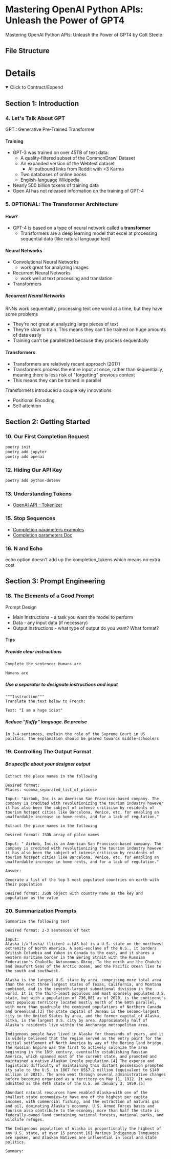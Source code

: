 # Mastering OpenAI Python APIs: Unleash the Power of GPT4

Mastering OpenAI Python APIs: Unleash the Power of GPT4 by Colt Steele

## File Structure

# Details

<details open>
  <summary>Click to Contract/Expend</summary>

## Section 1: Introduction

### 4. Let's Talk About GPT

GPT : Generative Pre-Trained Transformer

#### Training

- GPT-3 was trained on over 45TB of text data:
  - A quality-filtered subset of the CommonDrawl Dataset
  - An expanded version of the Webtest dataset
    - All outbound links from Reddit with >3 Karma
  - Two databases of online books
  - English-language Wikipedia
- Nearly 500 billion tokens of training data
- Open AI has not released information on the training of GPT-4

### 5. OPTIONAL: The Transformer Architecture

#### How?

- GPT-4 is based on a type of neural network called a **transformer**
  - Transformers are a deep learning model that excel at processing sequential data (like natural language text)

#### Neural Networks

- Convolutional Neural Networks
  - work great for analyzing images
- Recurrent Neural Networks
  - work well at text processing and translation
- Transformers

##### Recurrent Neural Networks

RNNs work sequentailly, processing text one word at a time, but they have some problems

- They're not great at analyzing large pieces of text
- They're slow to train. This means they can't be trained on huge amounts of data easily
- Training can't be parallelized because they process sequentially

#### Transformers

- Transformers are relatively recent approach (2017)
- Transformers process the entire input at once, rather than sequentially, meaning there is less risk of "forgetting" previous context
- This means they can be trained in parallel

Transformers introduced a couple key innovations

- Positional Encoding
- Self attention

## Section 2: Getting Started

### 10. Our First Completion Request

```sh
poetry init
poetry add jupyter
poetry add openai
```

### 12. Hiding Our API Key

```sh
poetry add python-dotenv
```

### 13. Understanding Tokens

- [OpenAI API - Tokenizer](https://platform.openai.com/tokenizer)

### 15. Stop Sequences

- [Completion parameters examples](https://github.com/pcsmomo/openai-api-python-andrei/blob/main/02-dive-into-openai-api/14-completion-parameters.ipynb)
- [Completion parameters Doc](https://platform.openai.com/docs/api-reference/completions/create)

### 16. N and Echo

echo option doesn't add up the completion_tokens which means no extra cost

## Section 3: Prompt Engineering

### 18. The Elements of a Good Prompt

Prompt Design

- Main Instructions - a task you want the model to perform
- Data - any input data (if necessary)
- Output instructions - what type of output do you want? What format?

#### Tips

##### Provide clear instructions

```
Complete the sentence: Humans are

Humans are
```

##### Use a separator to designate instructions and input

```
"""Instruction"""
Translate the text below to French:

Text: "I am a huge idiot"
```

##### Reduce "fluffy" language. Be precise

```
In 3-4 sentences, explain the role of the Supreme Court in US politics. The explanation should be geared towards middle-schoolers
```

### 19. Controlling The Output Format

##### Be specific about your designer output

```
Extract the place names in the following

Desired format:
Places: <comma_separated_list_of_places>

Input: "Airbnb, Inc.is an American San Francisco-based company. The company is credited with revolutionizing the tourism industry however it has also been the subject of intense criticism by residents of tourism hotspot cities like Barcelona, Venice, etc. for enabling an unaffordable increase in home rents, and for a lack of regulation."
```

```
Extract the place names in the following

Desired format: JSON array of palce names

Input: " Airbnb, Inc.is an American San Francisco-based company. The company is credited with revolutionizing the tourism industry however it has also been the subject of intense criticism by residents of tourism hotspot cities like Barcelona, Venice, etc. for enabling an unaffordable increase in home rents, and for a lack of regulation."

Answer:
```

```
Generate a list of the top 5 most populated countries on earth with their population

Desired format: JSON object with country name as the key and population as the value
```

### 20. Summarization Prompts

```
Summarize the following text

Desired format: 2-3 sentences of text

Input:
Alaska (/əˈlæskə/ (listen) ə-LAS-kə) is a U.S. state on the northwest extremity of North America. A semi-exclave of the U.S., it borders British Columbia and Yukon in Canada to the east, and it shares a western maritime border in the Bering Strait with the Russian Federation's Chukotka Autonomous Okrug. To the north are the Chukchi and Beaufort Seas of the Arctic Ocean, and the Pacific Ocean lies to the south and southwest.

Alaska is the largest U.S. state by area, comprising more total area than the next three largest states of Texas, California, and Montana combined, and is the seventh-largest subnational division in the world. It is the third-least populous and most sparsely populated U.S. state, but with a population of 736,081 as of 2020, is the continent's most populous territory located mostly north of the 60th parallel, with more than quadruple the combined populations of Northern Canada and Greenland.[3] The state capital of Juneau is the second-largest city in the United States by area, and the former capital of Alaska, Sitka, is the largest U.S. city by area. Approximately half of Alaska's residents live within the Anchorage metropolitan area.

Indigenous people have lived in Alaska for thousands of years, and it is widely believed that the region served as the entry point for the initial settlement of North America by way of the Bering land bridge. The Russian Empire was the first to actively colonize the area beginning in the 18th century, eventually establishing Russian America, which spanned most of the current state, and promoted and maintained a native Alaskan Creole population.[4] The expense and logistical difficulty of maintaining this distant possession prompted its sale to the U.S. in 1867 for US$7.2 million (equivalent to $140 million in 2021). The area went through several administrative changes before becoming organized as a territory on May 11, 1912. It was admitted as the 49th state of the U.S. on January 3, 1959.[5]

Abundant natural resources have enabled Alaska—with one of the smallest state economies—to have one of the highest per capita incomes, with commercial fishing, and the extraction of natural gas and oil, dominating Alaska's economy. U.S. Armed Forces bases and tourism also contribute to the economy; more than half the state is federally-owned land containing national forests, national parks, and wildlife refuges.

The Indigenous population of Alaska is proportionally the highest of any U.S. state, at over 15 percent.[6] Various Indigenous languages are spoken, and Alaskan Natives are influential in local and state politics.

Summary:
```

</details>
